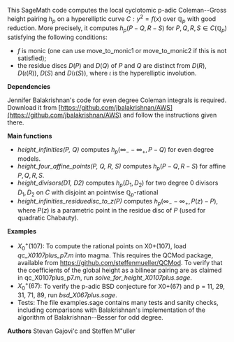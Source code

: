 This SageMath code computes the local cyclotomic p-adic Coleman--Gross height
pairing $h_p$ on a hyperelliptic curve $C:y^2=f(x)$ over $\mathbb{Q}_p$ with good 
reduction. 
More precisely, it computes $h_p(P-Q,R-S)$ for
$P,Q,R,S\in C(\mathbb{Q}_p)$ satisfying the following conditions:
- $f$ is monic (one can use move_to_monic1 or move_to_monic2 if this is not
  satisfied);
- the residue discs $D(P)$ and $D(Q)$ of $P$ and $Q$ are distinct from
  $D(R)$, $D(\iota(R))$, $D(S)$ and $D(\iota(S))$, where $\iota$ is the
  hyperelliptic involution.

**Dependencies**

Jennifer Balakrishnan's code for even degree Coleman integrals is required.
Download it from [https://github.com/jbalakrishnan/AWS](https://github.com/jbalakrishnan/AWS) and follow the 
instructions given there.

**Main functions**
- *height_infinities(P, Q)* computes $h_p(\infty_- - \infty_+, P-Q)$
  for even degree models.
- *height_four_affine_points(P, Q, R, S)* computes $h_p(P-Q, R-S)$ for
  affine $P,Q,R,S$.
- *height_divisors(D1, D2)* computes $h_p(D_1, D_2)$ for two degree 0
  divisors $D_1,D_2$ on $C$ with disjoint an pointwise $\mathbb{Q}_p$-rational 
- *height_infinities_residuedisc_to_z(P)* computes $h_p(\infty_- - \infty_+,
  P(z)-P)$, where $P(z)$ is a parametric point in the residue disc of $P$ 
  (used for quadratic Chabauty).

**Examples**
- $X_0^+(107)$: 
To compute the rational points on X0+(107), load *qc_X0107plus_p7.m* into
magma. This requires the QCMod package, available from
https://github.com/steffenmueller/QCMod.
To verify that the coefficients of the global height as a bilinear pairing 
are as claimed in qc_X0107plus_p7.m, run *solve_for_height_X0107plus.sage*.
- $X_0^+(67)$: To verify the p-adic BSD conjecture for X0+(67) and p = 11, 29, 31, 71, 89,
run *bsd_X067plus.sage*.
- Tests: The file examples.sage contains many tests and sanity checks, including 
comparisons with Balakrishnan's implementation of the algorithm of 
Balakrishnan--Besser for odd degree.

**Authors**
Stevan Gajovi\'c and Steffen M\"uller
